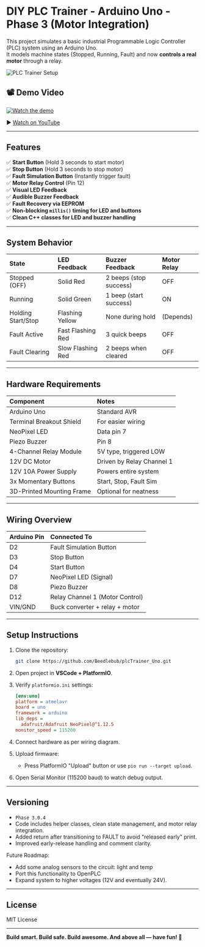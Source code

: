 # DIY PLC Trainer - Arduino Uno - Phase 3 (Motor Integration)

This project simulates a basic industrial Programmable Logic Controller (PLC) system using an Arduino Uno.  
It models machine states (Stopped, Running, Fault) and now **controls a real motor** through a relay.

![PLC Trainer Setup](docs/plcTrainer_setup.jpg)

## 📽️ Demo Video

[![Watch the demo](https://img.youtube.com/vi/JHllzX9L-uM/0.jpg)](https://www.youtube.com/watch?v=JHllzX9L-uM)

▶️ [Watch on YouTube](https://www.youtube.com/watch?v=JHllzX9L-uM)


---

## Features

✅ **Start Button** (Hold 3 seconds to start motor)  
✅ **Stop Button** (Hold 3 seconds to stop motor)  
✅ **Fault Simulation Button** (Instantly trigger fault)  
✅ **Motor Relay Control** (Pin 12)  
✅ **Visual LED Feedback**  
✅ **Audible Buzzer Feedback**  
✅ **Fault Recovery via EEPROM**  
✅ **Non-blocking `millis()` timing for LED and buttons**  
✅ **Clean C++ classes for LED and buzzer handling**  

---

## System Behavior

| State | LED Feedback | Buzzer Feedback | Motor Relay |
|:-----|:-------------|:----------------|:------------|
| Stopped (OFF) | Solid Red | 2 beeps (stop success) | OFF |
| Running | Solid Green | 1 beep (start success) | ON |
| Holding Start/Stop | Flashing Yellow | None during hold | (Depends) |
| Fault Active | Fast Flashing Red | 3 quick beeps | OFF |
| Fault Clearing | Slow Flashing Red | 2 beeps when cleared | OFF |

---

## Hardware Requirements

| Component | Notes |
|:----------|:------|
| Arduino Uno | Standard AVR |
| Terminal Breakout Shield | For easier wiring |
| NeoPixel LED | Data pin 7 |
| Piezo Buzzer | Pin 8 |
| 4-Channel Relay Module | 5V type, triggered LOW |
| 12V DC Motor | Driven by Relay Channel 1 |
| 12V 10A Power Supply | Powers entire system |
| 3x Momentary Buttons | Start, Stop, Fault Sim |
| 3D-Printed Mounting Frame | Optional for neatness |

---

## Wiring Overview

| Arduino Pin | Connected To |
|:------------|:-------------|
| D2 | Fault Simulation Button |
| D3 | Stop Button |
| D4 | Start Button |
| D7 | NeoPixel LED (Signal) |
| D8 | Piezo Buzzer |
| D12 | Relay Channel 1 (Motor Control) |
| VIN/GND | Buck converter + relay + motor |

---

## Setup Instructions

1. Clone the repository:
    ```bash
    git clone https://github.com/Beedlebub/plcTrainer_Uno.git
    ```

2. Open project in **VSCode + PlatformIO**.

3. Verify `platformio.ini` settings:
    ```ini
    [env:uno]
    platform = atmelavr
    board = uno
    framework = arduino
    lib_deps = 
      adafruit/Adafruit NeoPixel@^1.12.5
    monitor_speed = 115200
    ```

4. Connect hardware as per wiring diagram.

5. Upload firmware:
    - Press PlatformIO "Upload" button or use `pio run --target upload`.

6. Open Serial Monitor (115200 baud) to watch debug output.

---

## Versioning

- `Phase 3.0.4`  
- Code includes helper classes, clean state management, and motor relay integration.
- Added return after transitioning to FAULT to avoid "released early" print.
- Improved early-release handling and comment clarity.


Future Roadmap:
- Add some analog sensors to the circuit: light and temp
- Port this functionality to OpenPLC
- Expand system to higher voltages (12V and eventually 24V).

---

## License

MIT License

---

**Build smart. Build safe. Build awesome. And above all — have fun! 🚀**
